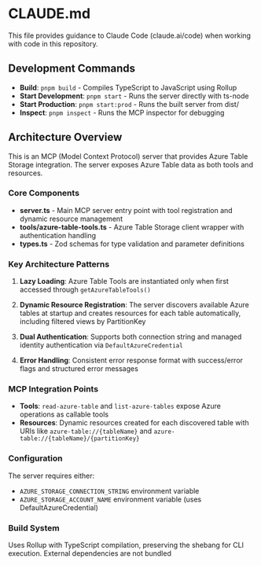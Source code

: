 # CLAUDE.md

This file provides guidance to Claude Code (claude.ai/code) when working with code in this repository.

## Development Commands

- **Build**: `pnpm build` - Compiles TypeScript to JavaScript using Rollup
- **Start Development**: `pnpm start` - Runs the server directly with ts-node
- **Start Production**: `pnpm start:prod` - Runs the built server from dist/
- **Inspect**: `pnpm inspect` - Runs the MCP inspector for debugging

## Architecture Overview

This is an MCP (Model Context Protocol) server that provides Azure Table Storage integration. The server exposes Azure Table data as both tools and resources.

### Core Components

- **server.ts** - Main MCP server entry point with tool registration and dynamic resource management
- **tools/azure-table-tools.ts** - Azure Table Storage client wrapper with authentication handling
- **types.ts** - Zod schemas for type validation and parameter definitions

### Key Architecture Patterns

1. **Lazy Loading**: Azure Table Tools are instantiated only when first accessed through `getAzureTableTools()`

2. **Dynamic Resource Registration**: The server discovers available Azure tables at startup and creates resources for each table automatically, including filtered views by PartitionKey

3. **Dual Authentication**: Supports both connection string and managed identity authentication via `DefaultAzureCredential`

4. **Error Handling**: Consistent error response format with success/error flags and structured error messages

### MCP Integration Points

- **Tools**: `read-azure-table` and `list-azure-tables` expose Azure operations as callable tools
- **Resources**: Dynamic resources created for each discovered table with URIs like `azure-table://{tableName}` and `azure-table://{tableName}/{partitionKey}`

### Configuration

The server requires either:
- `AZURE_STORAGE_CONNECTION_STRING` environment variable
- `AZURE_STORAGE_ACCOUNT_NAME` environment variable (uses DefaultAzureCredential)

### Build System

Uses Rollup with TypeScript compilation, preserving the shebang for CLI execution. External dependencies are not bundled
